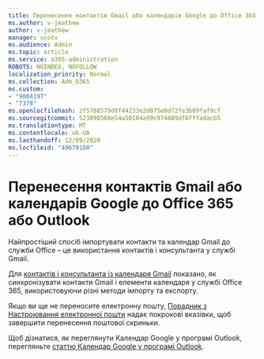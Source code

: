 ```yaml
---
title: Перенесення контактів Gmail або календарів Google до Office 365 або Outlook
ms.author: v-jmathew
author: v-jmathew
manager: scotv
ms.audience: Admin
ms.topic: article
ms.service: o365-administration
ROBOTS: NOINDEX, NOFOLLOW
localization_priority: Normal
ms.collection: Adm_O365
ms.custom:
- "9004197"
- "7378"
ms.openlocfilehash: 2f5708579d8f44233e2d875e0d72fe3b09faf9cf
ms.sourcegitcommit: 523098560e54a50184a99c974809dfbfffadacb5
ms.translationtype: MT
ms.contentlocale: uk-UA
ms.lasthandoff: 12/09/2020
ms.locfileid: "49679180"
---
```

# <a name="migrate-gmail-contacts-or-google-calendars-to-office-365-or-outlook"></a>Перенесення контактів Gmail або календарів Google до Office 365 або Outlook

Найпростіший спосіб імпортувати контакти та календар Gmail до служби Office – це використання контактів і консультанта у службі Gmail.

Для [контактів і консультанта із календаря Gmail](https://go.microsoft.com/fwlink/?linkid=2134386) показано, як синхронізувати контакти Gmail і елементи календаря у службі Office 365, використовуючи різні методи імпорту та експорту.

Якщо ви ще не переносите електронну пошту, [Порадник з Настроювання електронної пошти](https://go.microsoft.com/fwlink/?linkid=2133951) надає покрокові вказівки, щоб завершити перенесення поштової скриньки.

Щоб дізнатися, як переглянути Календар Google у програмі Outlook, перегляньте [статтю Календар Google у програмі Outlook](https://go.microsoft.com/fwlink/?linkid=2083939).
